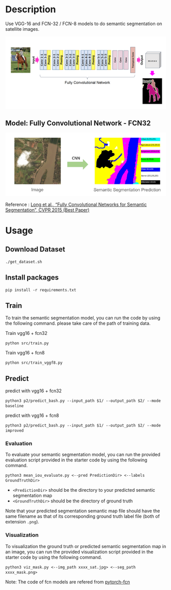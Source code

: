 # Description

Use VGG-16 and FCN-32 / FCN-8 models to do semantic segmentation on satellite images.

![image](https://github.com/weifanhaha/semantic-segmentation/blob/master/images/fcn.png)

## Model: Fully Convolutional Network - FCN32

![image](https://github.com/weifanhaha/semantic-segmentation/blob/master/images/semantic_segmentation.png)

Reference : [Long et al., “Fully Convolutional Networks for Semantic Segmentation”, CVPR 2015 (Best Paper)](https://www.cv-foundation.org/openaccess/content_cvpr_2015/papers/Long_Fully_Convolutional_Networks_2015_CVPR_paper.pdf)

# Usage

## Download Dataset

```
./get_dataset.sh
```

## Install packages

```
pip install -r requirements.txt
```

## Train

To train the semantic segmentation model, you can run the code by using the following command. please take care of the path of training data.

Train vgg16 + fcn32

```
python src/train.py
```

Train vgg16 + fcn8

```
python src/train_vggf8.py
```

## Predict

predict with vgg16 + fcn32

```
python3 p2/predict_bash.py --input_path $1/ --output_path $2/ --mode baseline
```

predict with vgg16 + fcn8

```
python3 p2/predict_bash.py --input_path $1/ --output_path $2/ --mode improved
```

### Evaluation

To evaluate your semantic segmentation model, you can run the provided evaluation script provided in the starter code by using the following command.

    python3 mean_iou_evaluate.py <--pred PredictionDir> <--labels GroundTruthDir>

-   `<PredictionDir>` should be the directory to your predicted semantic segmentation map
-   `<GroundTruthDir>` should be the directory of ground truth

Note that your predicted segmentation semantic map file should have the same filename as that of its corresponding ground truth label file (both of extension `.png`).

### Visualization

To visualization the ground truth or predicted semantic segmentation map in an image, you can run the provided visualization script provided in the starter code by using the following command.

    python3 viz_mask.py <--img_path xxxx_sat.jpg> <--seg_path xxxx_mask.png>

Note:
The code of fcn models are refered from [pytorch-fcn](https://github.com/wkentaro/pytorch-fcn)
